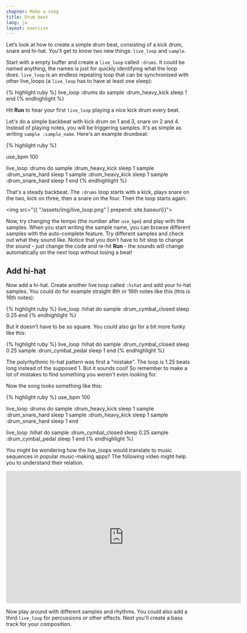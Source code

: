 ```yaml
---
chapter: Make a song
title: Drum beat
lang: ja
layout: exercise
---
```


Let’s look at how to create a simple drum beat, consisting of a kick drum, snare and hi-hat. You'll get to know two new things: `live_loop` and `sample`.

Start with a empty buffer and create a `live_loop` called `:drums`. It could be named anything, the names is just for quickly identifying what the loop does. `live_loop` is an endless repeating loop that can be synchronised with other live_loops (a `live_loop` has to have at least one sleep):

{% highlight ruby %}
live_loop :drums do
  sample :drum_heavy_kick
  sleep 1
end
{% endhighlight %}

Hit **Run** to hear your first `live_loop` playing a nice kick drum every beat.

Let's do a simple backbeat with kick drum on 1 and 3, snare on 2 and 4. Instead of playing notes, you will be triggering samples. It's as simple as writing `sample :sample_name`. Here's an example drumbeat:

{% highlight ruby %}

use_bpm 100

live_loop :drums do
  sample :drum_heavy_kick
  sleep 1
  sample :drum_snare_hard
  sleep 1
  sample :drum_heavy_kick
  sleep 1
  sample :drum_snare_hard
  sleep 1
end
{% endhighlight %}

That's a steady backbeat. The `:drums` loop starts with a kick, plays snare on the two, kick on three, then a snare on the four. Then the loop starts again:

<img src="{{ "/assets/img/live_loop.png" | prepend: site.baseurl}}">

Now, try changing the tempo (the number after `use_bpm`) and play with the samples. When you start writing the sample name, you can browse different samples with the auto-complete feature. Try different samples and check out what they sound like. Notice that you don't have to hit stop to change the sound - just change the code and re-hit **Run** - the sounds will change automatically on the next loop without losing a beat!

## Add hi-hat

Now add a hi-hat. Create another live loop called `:hihat` and add your hi-hat samples. You could do for example straight 8th or 16th notes like this (this is 16th notes):

{% highlight ruby %}
live_loop :hihat do
  sample :drum_cymbal_closed
  sleep 0.25
end
{% endhighlight %}

But it doesn't have to be so square. You could also go for a bit more funky like this:

{% highlight ruby %}
live_loop :hihat do
  sample :drum_cymbal_closed
  sleep 0.25
  sample :drum_cymbal_pedal
  sleep 1
end
{% endhighlight %}

The polyrhythmic hi-hat pattern was first a "mistake". The loop is 1.25 beats long instead of the supposed 1. But it sounds cool! So remember to make a lot of mistakes to find something you weren't even looking for.

Now the song looks something like this:

{% highlight ruby %}
use_bpm 100

live_loop :drums do
  sample :drum_heavy_kick
  sleep 1
  sample :drum_snare_hard
  sleep 1
  sample :drum_heavy_kick
  sleep 1
  sample :drum_snare_hard
  sleep 1
end

live_loop :hihat do
  sample :drum_cymbal_closed
  sleep 0.25
  sample :drum_cymbal_pedal
  sleep 1
end
{% endhighlight %}

You might be wondering how the live_loops would translate to music sequences in popular music-making apps? The following video might help you to understand their relation.

<iframe width="640" height="360" src="https://www.youtube.com/embed/iFMNOb33_KM?rel=0&amp;controls=0&amp;showinfo=0" frameborder="0" allowfullscreen></iframe>

Now play around with different samples and rhythms. You could also add a third `live_loop` for percussions or other effects. Next you'll create a bass track for your composition.
